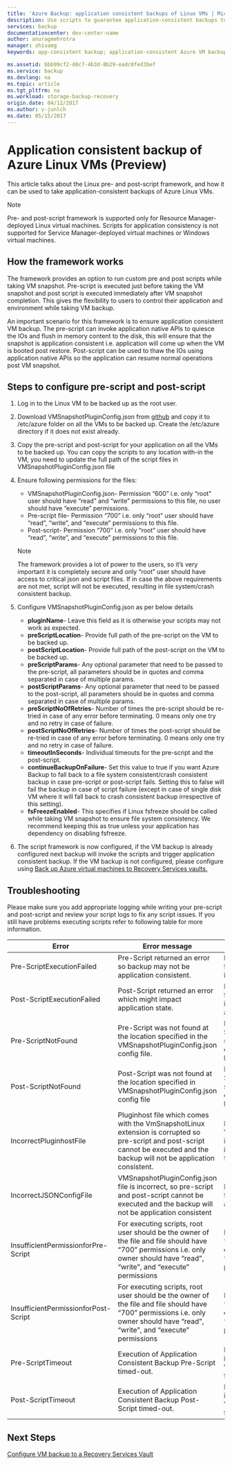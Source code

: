```yaml
---
title: 'Azure Backup: application consistent backups of Linux VMs | Microsoft Docs'
description: Use scripts to guarantee application-consistent backups to Azure, for your Linux virtual machines. The scripts apply only to Linux VMs in a Resource Manager deployment; the scripts do not apply to Windows VMs or service manager deployments. This article takes you through the steps for configuring the scripts, including troubleshooting.
services: backup
documentationcenter: dev-center-name
author: anuragmehrotra
manager: shivamg
keywords: app-consistent backup; application-consistent Azure VM backup; Linux VM backup; Azure Backup

ms.assetid: bbb99cf2-d8c7-4b3d-8b29-eadc0fed3bef
ms.service: backup
ms.devlang: na
ms.topic: article
ms.tgt_pltfrm: na
ms.workload: storage-backup-recovery
origin.date: 04/12/2017
ms.author: v-junlch
ms.date: 05/15/2017
---
```

# Application consistent backup of Azure Linux VMs (Preview)

This article talks about the Linux pre- and post-script framework, and how it can be used to take application-consistent backups of Azure Linux VMs.

> [!Note]
> Pre- and post-script framework is supported only for Resource Manager-deployed Linux virtual machines. Scripts for application consistency is not supported for Service Manager-deployed virtual machines or Windows virtual machines.
>

## How the framework works

The framework provides an option to run custom pre and post scripts while taking VM snapshot. Pre-script is executed just before taking the VM snapshot and post script is executed immediately after VM snapshot completion. This gives the flexibility to users to control their application and environment while taking VM backup.

An important scenario for this framework is to ensure application consistent VM backup. The pre-script can invoke application native APIs to quiesce the IOs and flush in memory content to the disk, this will ensure that the snapshot is application consistent i.e. application will come up when the VM is booted post restore. Post-script can be used to thaw the IOs using application native APIs so the application can resume normal operations post VM snapshot.

## Steps to configure pre-script and post-script

1. Log in to the Linux VM to be backed up as the root user.

2. Download VMSnapshotPluginConfig.json from [github](https://github.com/MicrosoftAzureBackup/VMSnapshotPluginConfig) and copy it to /etc/azure folder on all the VMs to be backed up. Create the /etc/azure directory if it does not exist already.

3. Copy the pre-script and post-script for your application on all the VMs to be backed up. You can copy the scripts to any location with-in the VM, you need to update the full path of the script files in VMSnapshotPluginConfig.json file

4. Ensure following permissions for the files:

   - VMSnapshotPluginConfig.json- Permission “600” i.e. only “root” user should have “read” and “write” permissions to this file, no user should have “execute” permissions.
   - Pre-script file- Permission “700” i.e. only “root” user should have “read”, “write”, and “execute” permissions to this file.
   - Post-script- Permission “700” i.e. only “root” user should have “read”, “write”, and “execute” permissions to this file.

	> [!Note]
	> The framework provides a lot of power to the users, so it’s very important it is completely secure and only “root” user should have access to critical json and script files.
	> If in case the above requirements are not met, script will not be executed, resulting in file system/crash consistent backup.
	>

5. Configure VMSnapshotPluginConfig.json as per below details
    - **pluginName**- Leave this field as it is otherwise your scripts may not work as expected.
    - **preScriptLocation**- Provide full path of the pre-script on the VM to be backed up.
    - **postScriptLocation**- Provide full path of the post-script on the VM to be backed up.
    - **preScriptParams**- Any optional parameter that need to be passed to the pre-script, all parameters should be in quotes and comma separated in case of multiple params.
    - **postScriptParams**- Any optional parameter that need to be passed to the post-script, all parameters should be in quotes and comma separated in case of multiple params.
    - **preScriptNoOfRetries**- Number of times the pre-script should be re-tried in case of any error before terminating. 0 means only one try and no retry in case of failure.
    - **postScriptNoOfRetries**- Number of times the post-script should be re-tried in case of any error before terminating. 0 means only one try and no retry in case of failure.
    - **timeoutInSeconds**- Individual timeouts for the pre-script and the post-script.
    - **continueBackupOnFailure**- Set this value to true if you want Azure Backup to fall back to a file system consistent/crash consistent backup in case pre-script or post-script fails. Setting this to false will fail the backup in case of script failure (except in case of single disk VM where it will fall back to crash consistent backup irrespective of this setting).
    - **fsFreezeEnabled**- This specifies if Linux fsfreeze should be called while taking VM snapshot to ensure file system consistency. We recommend keeping this as true unless your application has dependency on disabling fsfreeze.

6. The script framework is now configured, if the VM backup is already configured next backup will invoke the scripts and trigger application consistent backup. If the VM backup is not configured, please configure using [Back up Azure virtual machines to Recovery Services vaults.](./backup-azure-vms-first-look.md)

## Troubleshooting

Please make sure you add appropriate logging while writing your pre-script and post-script and review your script logs to fix any script issues. If you still have problems executing scripts refer to following table for more information.

| Error | Error message | Recommended action |
| ------------------------ | -------------- | ------------------ |
| Pre-ScriptExecutionFailed |Pre-Script returned an error so backup may not be application consistent.	| Please look at the failure logs for your script to rectify the issue.|  
|	Post-ScriptExecutionFailed |	Post-Script returned an error which might impact application state. |	Please look at the failure logs for your script to rectify the issue and check the application state. |
| Pre-ScriptNotFound |	Pre-Script was not found at the location specified in the VMSnapshotPluginConfig.json config file. |	Please make sure that Pre-Script is present at the path specified in the config file to ensure application consistent backup.|
| Post-ScriptNotFound |	Post-Script was not found at the location specified in VMSnapshotPluginConfig.json config file |	Please make sure that Post-Script is present at the path specified in the config file to ensure application consistent backup.|
| IncorrectPluginhostFile |	Pluginhost file which comes with the VmSnapshotLinux extension is corrupted so pre-script and post-script cannot be executed and the backup will not be application consistent.	| Please un-install the VmSnapshotLinux extension, it will automatically be re-installed with next backup to fix the problem. |
| IncorrectJSONConfigFile | VMSnapshotPluginConfig.json file is incorrect, so pre-script and post-script cannot be executed and the backup will not be application consistent | Please download the copy from [github](https://github.com/MicrosoftAzureBackup/VMSnapshotPluginConfig) and configure it again |
| InsufficientPermissionforPre-Script | For executing scripts, root user should be the owner of the file and file should have “700” permissions i.e. only owner should have “read”, “write”, and “execute” permissions | Make sure “root” user is the “owner” of the script file and only owner have “read”, “write” and “execute” permissions. |
| InsufficientPermissionforPost-Script | For executing scripts, root user should be the owner of the file and file should have “700” permissions i.e. only owner should have “read”, “write”, and “execute” permissions | Make sure “root” user is the “owner” of the script file and only owner have “read”, “write” and “execute” permissions. |
| Pre-ScriptTimeout | Execution of Application Consistent Backup Pre-Script timed-out. | Please check the script and increase the timeout in the VMSnapshotPluginConfig.json file located at /etc/azure. |
| Post-ScriptTimeout | Execution of Application Consistent Backup Post-Script timed-out. | Please check the script and increase the timeout in the VMSnapshotPluginConfig.json file located at /etc/azure. |

## Next Steps
[Configure VM backup to a Recovery Services Vault](./backup-azure-vms.md)
